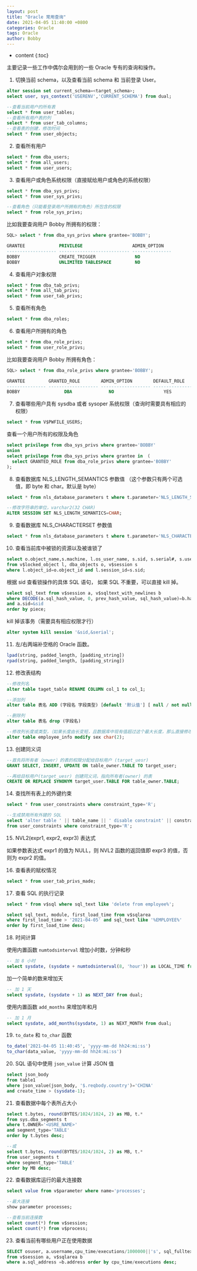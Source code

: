 ```yaml
---
layout: post
title: "Oracle 常用查询"
date: 2021-04-05 11:40:00 +0800
categories: Oracle
tags: Oracle
author: Bobby
---
```


* content
{:toc}

主要记录一些工作中偶尔会用到的一些 Oracle 专有的查询和操作。




1. 切换当前 schema，以及查看当前 schema 和 当前登录 User。

```sql
alter session set current_schema=<target_schema>;
select user, sys_context('USERENV','CURRENT_SCHEMA') from dual;

--查看当前用户的所有表
select * from user_tables;
--查看所有用户表的列
select * from user_tab_columns;
--查看表的创建，修改时间
select * from user_objects;
```

2. 查看所有用户

```sql
select * from dba_users;
select * from all_users;
select * from user_users;
```

3. 查看用户或角色系统权限（直接赋给用户或角色的系统权限）

```sql
select * from dba_sys_privs;
select * from user_sys_privs;

--查看角色（只能看登录用户所拥有的角色）所包含的权限
select * from role_sys_privs;
```

比如我要查询用户 Bobby 所拥有的权限：

```sql
SQL> select * from dba_sys_privs where grantee='BOBBY';

GRANTEE             PRIVILEGE                   ADMIN_OPTION
------------------- --------------------------- ---------------
BOBBY               CREATE_TRIGGER               NO
BOBBY               UNLIMITED TABLESPACE         NO
```


4. 查看用户对象权限

```sql
select * from dba_tab_privs;
select * from all_tab_privs;
select * from user_tab_privs;
```

5. 查看所有角色

```sql
select * from dba_roles;
```

6. 查看用户所拥有的角色

```sql
select * from dba_role_privs;
select * from user_role_privs;
```

比如我要查询用户 Bobby 所拥有角色：

```sql
SQL> select * from dba_role_privs where grantee='BOBBY';

GRANTEE         GRANTED_ROLE        ADMIN_OPTION        DEFAULT_ROLE
--------------- ------------------- ------------------- ---------------
BOBBY                 DBA              NO                   YES
```

7. 查看哪些用户具有 sysdba 或者 sysoper 系统权限（查询时需要具有相应的权限）

```sql
select * from V$PWFILE_USERS;
```

查看一个用户所有的权限及角色

```sql
select privilege from dba_sys_privs where grantee='BOBBY'
union
select privilege from dba_sys_privs where grantee in （
  select GRANTED_ROLE from dba_role_privs where grantee='BOBBY'
);
```

8. 查看数据库 NLS_LENGTH_SEMANTICS 参数值 （这个参数只有两个可选值，即 byte 和 char。默认是 byte）

```sql
select * from nls_database_parameters t where t.parameter='NLS_LENGTH_SEMANTICS';

--修改字符串的单位，varchar2(32 CHAR)
ALTER SESSION SET NLS_LENGTH_SEMANTICS=CHAR;
```

9. 查看数据库 NLS_CHARACTERSET 参数值

```sql
select * from nls_database_parameters t where t.parameter='NLS_CHARACTERSET';
```

10. 查看当前库中被锁的资源以及被谁锁了

```sql
select o.object_name,s.machine, l.os_user_name, s.sid, s.serial#, s.username, s.logon_time 
from v$locked_object l, dba_objects o, v$session s
where l.object_id=o.object_id and l.session_id=s.sid;
```

根据 sid 查看锁操作的具体 SQL 语句， 如果 SQL 不重要，可以直接 kill 掉。

```sql
select sql_text from v$session a, v$sqltext_with_newlines b
where DECODE(a.sql_hash_value, 0, prev_hash_value, sql_hash_value)=b.hash_value
and a.sid=&sid
order by piece;
```

kill 掉该事务（需要具有相应权限才行）

```sql
alter system kill session '&sid,&serial';
```

11. 左/右两端补空格的 Oracle 函数。

```sql
lpad(string, padded_length, [padding_string])
rpad(string, padded_length, [padding_string])
```

12. 修改表结构

```sql
--修改列名
alter table taget_table RENAME COLUMN col_1 to col_1;

--添加列
alter table 表名 ADD (字段名 字段类型) [default '默认值'] [ null / not null]

--删除列
alter table 表名 drop (字段名)

--修改列长度或类型，（如果长度由长变短，且数据库中现有值超过这个最大长度，那么直接修改会失败，需要修改表中现有值）
alter table employee_info modify sex char(2);
```

13. 创建同义词

```sql
--首先将所有者（onwer）的表的权限分配给目标用户 (target_uesr)
GRANT SELECT, INSERT, UPDATE ON table_owner.TABLE TO target_user;

--再给目标用户(target_uesr) 创建同义词，指向所有者(owner) 的表
CREATE OR REPLACE SYNONYM target_user.TABLE FOR table_owner.TABLE;
```

14. 查找所有表上的外键约束

```sql
select * from user_constraints where constraint_type='R';

--生成禁用所有外键的 SQL
select 'alter table ' || table_name || ' disable constraint' || constraint_name || ';' 
from user_constraints where constraint_type='R'; 
```

15. NVL2(expr1, expr2, expr3) 表达式

如果参数表达式 expr1 的值为 NULL，则 NVL2 函数的返回值即 expr3 的值，否则为 expr2 的值。

16. 查看表的赋权情况

```sql
select * from user_tab_privs_made;
```

17. 查看 SQL 的执行记录

```sql
select * from v$sql where sql_text like 'delete from employee%';

select sql_text, module, first_load_time from v$sqlarea
where first_load_time > '2021-04-05' and sql_text like '%EMPLOYEE%'
order by first_load_time desc;
```

18. 时间计算

使用内置函数 `numtodsinterval` 增加小时数，分钟和秒

```sql
-- 加 8 小时
select sysdate, (sysdate + numtodsinterval(8, 'hour')) as LOCAL_TIME from dual;
```

加一个简单的数来增加天

```sql
-- 加 1 天
select sysdate, (sysdate + 1) as NEXT_DAY from dual;
```

使用内置函数 `add_months` 来增加年和月

```sql
-- 加 1 月
select sysdate, add_months(sysdate, 1) as NEXT_MONTH from dual;
```

19. `to_date` 和 `to_char` 函数

```sql
to_date('2021-04-05 11:40:45', 'yyyy-mm-dd hh24:mi:ss')
to_char(data_value, 'yyyy-mm-dd hh24:mi:ss')
```

20. SQL 语句中使用 `json_value` 计算 JSON 值

```sql
select json_body
from table1
where json_value(json_body, '$.reqbody.country')='CHINA'
and create_time > (sysdate-1);
```

21. 查看数据中每个表所占大小

```sql
select t.bytes, round(BYTES/1024/1024, 2) as MB, t.*
from sys.dba_segments t
where t.OWNER='<USRE_NAME>'
and segment_type='TABLE'
order by t.bytes desc;

--或
select t.bytes, round(BYTES/1024/1024, 2) as MB, t.*
from user_segments t
where segment_type='TABLE'
order by MB desc;
```

22. 查看数据库运行的最大连接数

```sql
select value from v$parameter where name='processes';

--最大连接 
show parameter processes; 

--查看当前连接数
select count(*) from v$session;
select count(*) from v$process;
```

23. 查看当前有哪些用户正在使用数据

```sql
SELECT osuser, a.username,cpu_time/executions/1000000||'s', sql_fulltext, machine 
from v$session a, v$sqlarea b
where a.sql_address =b.address order by cpu_time/executions desc;
```

